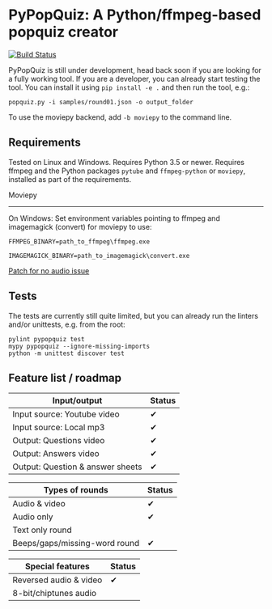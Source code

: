 PyPopQuiz: A Python/ffmpeg-based popquiz creator
================

[![Build Status](https://travis-ci.org/CNugteren/pypopquiz.svg?branch=master)](https://travis-ci.org/CNugteren/pypopquiz/branches)

PyPopQuiz is still under development, head back soon if you are looking for a fully working tool. If you are a developer, you can already start testing the tool. You can install it using `pip install -e .` and then run the tool, e.g.:

    popquiz.py -i samples/round01.json -o output_folder

To use the moviepy backend, add `-b moviepy` to the command line.

Requirements
-------------

Tested on Linux and Windows. Requires Python 3.5 or newer. Requires ffmpeg and the Python packages `pytube` and `ffmpeg-python` or `moviepy`, installed as part of the requirements.

Moviepy
_______

On Windows: Set environment variables pointing to ffmpeg and imagemagick (convert) for moviepy to use:

`FFMPEG_BINARY=path_to_ffmpeg\ffmpeg.exe`

`IMAGEMAGICK_BINARY=path_to_imagemagick\convert.exe`

[Patch for no audio issue](https://github.com/Sv3n/moviepy/commit/130160de539bbdb0473bb2e994ed56a58f9f9ab0)

Tests
-------------

The tests are currently still quite limited, but you can already run the linters and/or unittests, e.g. from the root:

    pylint pypopquiz test
    mypy pypopquiz --ignore-missing-imports
    python -m unittest discover test


Feature list / roadmap
-------------

| Input/output                     | Status      |
|----------------------------------|-------------|
| Input source: Youtube video      | ✔           |
| Input source: Local mp3          | ✔           |
| Output: Questions video          | ✔           |
| Output: Answers video            | ✔           |
| Output: Question & answer sheets | ✔           |

| Types of rounds                | Status      |
|--------------------------------|-------------|
| Audio & video                  | ✔           |
| Audio only                     | ✔           |
| Text only round                |             |
| Beeps/gaps/missing-word round  | ✔           |

| Special features               | Status      |
|--------------------------------|-------------|
| Reversed audio & video         | ✔           |
| 8-bit/chiptunes audio          |             |
